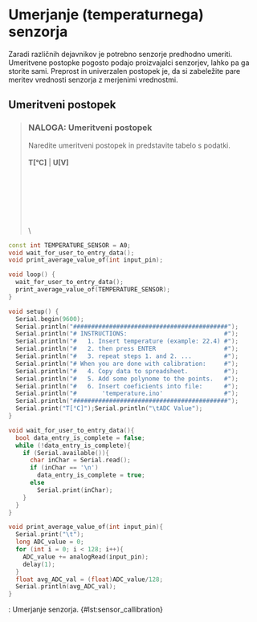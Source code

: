 # Umerjanje (temperaturnega) senzorja

Zaradi različnih dejavnikov je potrebno senzorje predhodno umeriti. Umeritvene postopke pogosto podajo proizvajalci senzorjev, lahko pa ga storite sami. Preprost in univerzalen postopek je, da si zabeležite pare meritev vrednosti senzorja z merjenimi vrednostmi.

## Umeritveni postopek

> ### NALOGA: Umeritveni postopek  
> Naredite umeritveni postopek in predstavite tabelo s podatki.\
> \
>  **T[°C]**   |     **U[V]**\
> \
> \
> \
> \
> \
> \
> \
> \

```cpp
const int TEMPERATURE_SENSOR = A0;
void wait_for_user_to_entry_data();
void print_average_value_of(int input_pin);

void loop() {
  wait_for_user_to_entry_data();
  print_average_value_of(TEMPERATURE_SENSOR);
}

void setup() {
  Serial.begin(9600);
  Serial.println("###########################################");
  Serial.println("# INSTRUCTIONS:                           #");
  Serial.println("#   1. Insert temperature (example: 22.4) #");
  Serial.println("#   2. then press ENTER                   #");
  Serial.println("#   3. repeat steps 1. and 2. ...         #");
  Serial.println("# When you are done with calibration:     #");
  Serial.println("#   4. Copy data to spreadsheet.          #");
  Serial.println("#   5. Add some polynome to the points.   #");
  Serial.println("#   6. Insert coeficients into file:      #");
  Serial.println("#       'temperature.ino'                 #");
  Serial.println("###########################################");
  Serial.print("T[°C]");Serial.println("\tADC Value");
}

void wait_for_user_to_entry_data(){
  bool data_entry_is_complete = false;
  while (!data_entry_is_complete){
    if (Serial.available()){
      char inChar = Serial.read();
      if (inChar == '\n')
        data_entry_is_complete = true;
      else
        Serial.print(inChar);
    }
  }
}

void print_average_value_of(int input_pin){
  Serial.print("\t");
  long ADC_value = 0;
  for (int i = 0; i < 128; i++){
    ADC_value += analogRead(input_pin);
    delay(1);
  }
  float avg_ADC_val = (float)ADC_value/128;
  Serial.println(avg_ADC_val);
}
```
: Umerjanje senzorja. {#lst:sensor_callibration}

